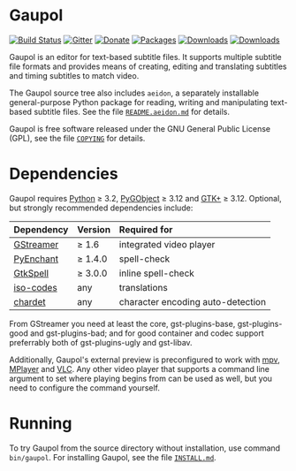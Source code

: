 Gaupol
======

[![Build Status](https://travis-ci.org/otsaloma/gaupol.svg)](https://travis-ci.org/otsaloma/gaupol)
[![Gitter](https://badges.gitter.im/Join%20Chat.svg)](https://gitter.im/otsaloma/gaupol)
[![Donate](https://img.shields.io/badge/donate-paypal.me-blue.svg)](https://www.paypal.me/otsaloma)
[![Packages](https://repology.org/badge/tiny-repos/gaupol.svg)](https://repology.org/metapackage/gaupol)
[![Downloads](https://img.shields.io/github/downloads/otsaloma/gaupol/total.svg)](https://github.com/otsaloma/gaupol/releases)
[![Downloads](https://img.shields.io/github/downloads/otsaloma/gaupol/latest/total.svg)](https://github.com/otsaloma/gaupol/releases/latest)

Gaupol is an editor for text-based subtitle files. It supports multiple
subtitle file formats and provides means of creating, editing and
translating subtitles and timing subtitles to match video.

The Gaupol source tree also includes `aeidon`, a separately installable
general-purpose Python package for reading, writing and manipulating
text-based subtitle files. See the file
[`README.aeidon.md`](README.aeidon.md) for details.

Gaupol is free software released under the GNU General Public License
(GPL), see the file [`COPYING`](COPYING) for details.

Dependencies
============

Gaupol requires [Python](https://www.python.org/) ≥ 3.2,
[PyGObject](https://wiki.gnome.org/Projects/PyGObject) ≥ 3.12 and
[GTK+](http://www.gtk.org/) ≥ 3.12. Optional, but strongly recommended
dependencies include:

| Dependency | Version | Required for |
| :--------- | :------ | :----------- |
| [GStreamer](https://gstreamer.freedesktop.org/) | ≥ 1.6 | integrated video player |
| [PyEnchant](http://pythonhosted.org/pyenchant/) | ≥ 1.4.0 | spell-check |
| [GtkSpell](http://gtkspell.sourceforge.net/) | ≥ 3.0.0 | inline spell-check |
| [iso-codes](http://pkg-isocodes.alioth.debian.org/) | any | translations |
| [chardet](https://pypi.python.org/pypi/chardet) | any | character encoding auto-detection |

From GStreamer you need at least the core, gst-plugins-base,
gst-plugins-good and gst-plugins-bad; and for good container and codec
support preferrably both of gst-plugins-ugly and gst-libav.

Additionally, Gaupol's external preview is preconfigured to work with
[mpv](https://mpv.io/), [MPlayer](http://www.mplayerhq.hu/) and
[VLC](http://www.videolan.org/vlc/). Any other video player that
supports a command line argument to set where playing begins from can be
used as well, but you need to configure the command yourself.

Running
=======

To try Gaupol from the source directory without installation, use
command `bin/gaupol`. For installing Gaupol, see the file
[`INSTALL.md`](INSTALL.md).

